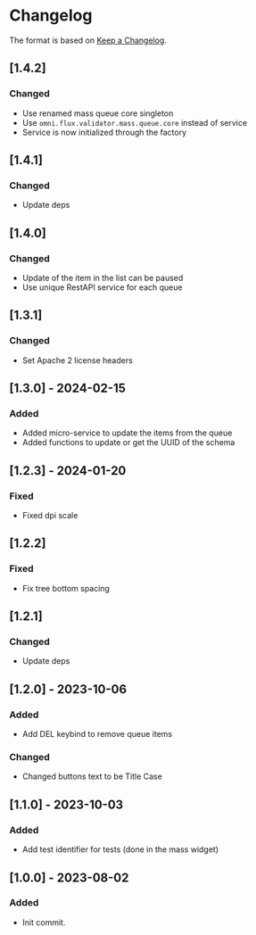 # Changelog

The format is based on [Keep a Changelog](https://keepachangelog.com/en/1.0.0/).

## [1.4.2]
### Changed
- Use renamed mass queue core singleton
- Use `omni.flux.validator.mass.queue.core` instead of service
- Service is now initialized through the factory

## [1.4.1]
### Changed
- Update deps

## [1.4.0]
### Changed
- Update of the item in the list can be paused
- Use unique RestAPI service for each queue

## [1.3.1]
### Changed
- Set Apache 2 license headers

## [1.3.0] - 2024-02-15
### Added
- Added micro-service to update the items from the queue
- Added functions to update or get the UUID of the schema

## [1.2.3] - 2024-01-20
### Fixed
- Fixed dpi scale

## [1.2.2]
### Fixed
- Fix tree bottom spacing

## [1.2.1]
### Changed
- Update deps

## [1.2.0] - 2023-10-06
### Added
- Add DEL keybind to remove queue items

### Changed
- Changed buttons text to be Title Case

## [1.1.0] - 2023-10-03
### Added
- Add test identifier for tests (done in the mass widget)

## [1.0.0] - 2023-08-02
### Added
- Init commit.
